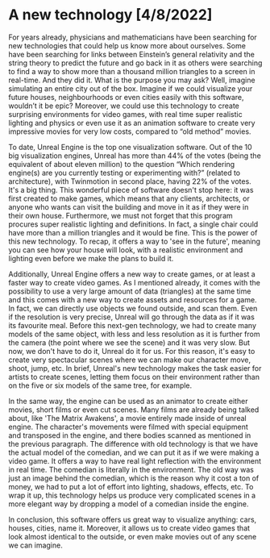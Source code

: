 # A new technology [4/8/2022]

For years already, physicians and mathematicians have been searching for new technologies that could help us know more about ourselves. Some have been searching for links between Einstein’s general relativity and the string theory to predict the future and go back in it as others were searching to find a way to show more than a thousand million triangles to a screen in real-time. And they did it. What is the purpose you may ask? Well, imagine simulating an entire city out of the box. Imagine if we could visualize your future houses, neighbourhoods or even cities easily with this software, wouldn’t it be epic? Moreover, we could use this technology to create surprising environments for video games, with real time super realistic lighting and physics or even use it as an animation software to create very impressive movies for very low costs, compared to “old method” movies.

To date, Unreal Engine is the top one visualization software. Out of the 10 big visualization engines, Unreal has more than 44% of the votes (being the equivalent of about eleven million) to the question “Which rendering engine(s) are you currently testing or experimenting with?” (related to architecture), with Twinmotion in second place, having 22% of the votes. It's a big thing. This wonderful piece of software doesn't stop here: it was first created to make games, which means that any clients, architects, or anyone who wants can visit the building and move in it as if they were in their own house. Furthermore, we must not forget that this program procures super realistic lighting and definitions. In fact, a single chair could have more than a million triangles and it would be fine. This is the power of this new technology. To recap, it offers a way to 'see in the future', meaning you can see how your house will look, with a realistic environment and lighting even before we make the plans to build it.

Additionally, Unreal Engine offers a new way to create games, or at least a faster way to create video games. As I mentioned already, it comes with the possibility to use a very large amount of data (triangles) at the same time and this comes with a new way to create assets and resources for a game. In fact, we can directly use objects we found outside, and scan them. Even if the resolution is very precise, Unreal will go through the data as if it was its favourite meal. Before this next-gen technology, we had to create many models of the same object, with less and less resolution as it is further from the camera (the point where we see the scene) and it was very slow. But now, we don't have to do it, Unreal do it for us. For this reason, it's easy to create very spectacular scenes where we can make our character move, shoot, jump, etc. In brief, Unreal's new technology makes the task easier for artists to create scenes, letting them focus on their environment rather than on the five or six models of the same tree, for example.

In the same way, the engine can be used as an animator to create either movies, short films or even cut scenes. Many films are already being talked about, like 'The Matrix Awakens', a movie entirely made inside of unreal engine. The character's movements were filmed with special equipment and transposed in the engine, and there bodies scanned as mentioned in the previous paragraph. The difference with old technology is that we have the actual model of the comedian, and we can put it as if we were making a video game. It offers a way to have real light reflection with the environment in real time. The comedian is literally in the environment. The old way was just an image behind the comedian, which is the reason why it cost a ton of money, we had to put a lot of effort into lighting, shadows, effects, etc. To wrap it up, this technology helps us produce very complicated scenes in a more elegant way by dropping a model of a comedian inside the engine.

In conclusion, this software offers us great way to visualize anything: cars, houses, cities, name it. Moreover, it allows us to create video games that look almost identical to the outside, or even make movies out of any scene we can imagine.
